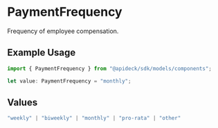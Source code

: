 # PaymentFrequency

Frequency of employee compensation.

## Example Usage

```typescript
import { PaymentFrequency } from "@apideck/sdk/models/components";

let value: PaymentFrequency = "monthly";
```

## Values

```typescript
"weekly" | "biweekly" | "monthly" | "pro-rata" | "other"
```